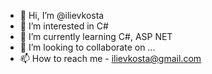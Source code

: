 - 👋 Hi, I’m @ilievkosta
- 👀 I’m interested in C#
- 🌱 I’m currently learning C#, ASP NET
- 💞️ I’m looking to collaborate on ...
- 📫 How to reach me - ilievkosta@gmail.com

<!---
ilievkosta/ilievkosta is a ✨ special ✨ repository because its `README.md` (this file) appears on your GitHub profile.
You can click the Preview link to take a look at your changes.
--->
